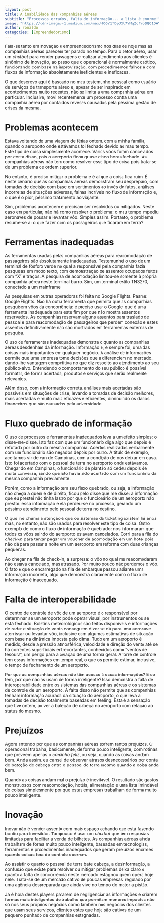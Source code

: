 ```yaml
---
layout: post
title: A inabilidade das companhias aéreas
subtitle: "Processos errados, falta de informação... a lista é enorme!"
image: "https://cdn-images-1.medium.com/max/800/1*DpJ5l7YMq2cFvoBQG1SAYA.jpeg"
author: ronaldo
categories: [Empreendedorismo]
---
```


Fala-se tanto em inovação e empreendedorismo nos dias de hoje mas as companhias
aéreas parecem ter parado no tempo. Para o setor aéreo, usar um *chatbot* para
vender passagens e realizar atendimento aos clientes é sinônimo de inovação, ao
passo que o operacional é normalmente caótico, funcionando com base na
improvisação, com procedimentos falhos e com fluxos de informação absolutamente
ineficientes e ineficazes.

O que descrevo aqui é baseado no meu testemunho pessoal como usuário de serviços
de transporte aéreo e, apesar de ser inspirado em acontecimentos muito recentes,
não se limita a uma companhia aérea em particular. Inclusive, movi recentemente
um processo contra uma companhia aérea por conta dos reveses causados pela
péssima gestão de crises da mesma.

# Problemas acontecem

Estava voltando de uma viagem de férias ontem, com a minha família, quando o
aeroporto onde estávamos foi fechado devido ao mau tempo. Este tipo de coisa
simplesmente acontece. Vários vôos foram cancelados por conta disso, pois o
aeroporto ficou quase cinco horas fechado. As companhias aéreas não tem como
resolver esse tipo de coisa pois trata-se de um problema de ordem superior.

No entanto, é preciso mitigar o problema e é aí que a coisa fica ruim. É neste
cenário que as companhias aéreas demonstram seu despreparo, com tomadas de
decisão com base em sentimentos ao invés de fatos, análises incorretas de
situações adversas, falhas incríveis no fluxo de informação e, o que é o pior,
péssimo tratamento ao viajante.

Sim, problemas acontecem e precisam ser resolvidos ou mitigados. Neste caso em
particular, não há como resolver o problema: o mau tempo impediu aeronaves de
pousar e levantar vôo. Simples assim. Portanto, o problema resume-se a: o que
fazer com os passageiros que ficaram em terra?

# Ferramentas inadequadas

As ferramentas usadas pelas companhias aéreas para reacomodação de passageiros
são absolutamente inadequadas. Testemunhei o uso de um terminal de fósforo verde
no qual a responsável pela companhia fazia pesquisas em modo texto, com
demonstração de assentos ocupados feitos com “X” e traços. A pesquisa de
acomodação limitou-se somente à própria companhia aérea neste terminal burro.
Sim, um terminal estilo TN3270, conectado a um mainframe.

As pesquisas em outras operadoras foi feita no Google Flights. Pasme: Google
Flights. Não há outra ferramenta que permita que as companhias pesquisem vôos da
concorrência: é preciso usar o Google, que é uma ferramenta inadequada para este
fim por que não mostra assentos reservados. As companhias reservam alguns
assentos para traslado de pessoal e para reacomodação de passageiros que perdem
conexão e estes assentos definitivamente não são mostrados em ferramentas
externas de pesquisa.

O uso de ferramentas inadequadas demonstra o quanto as companhias aéreas
desdenham da informação. Informação é, e sempre foi, uma das coisas mais
importantes em qualquer negócio. A análise de informações permite que uma
empresa tome decisões que a diferenciem no mercado, dando-lhe vantagem
competitiva no que diz respeito ao atendimento ao seu público-alvo. Entendendo o
comportamento do seu público é possível formatar, de forma acertada, produtos e
serviços que serão realmente relevantes.

Além disso, com a informação correta, análises mais acertadas são possíveis em
situações de crise, levando a tomadas de decisão melhores, mais acertadas e
muito mais eficazes e eficientes, diminuindo os danos financeiros que são
causados pela adversidade.

# Fluxo quebrado de informação

O uso de processos e ferramentas inadequados leva a um efeito simples: o
disse-me-disse. Isto faz com que um funcionário diga algo que depois é refutado
por outro da mesma companhia. Acertos realizados verbalmente com um funcionário
são negados depois por outro. A título de exemplo, aceitamos vir de van de
Campinas, com a condição de nos deixar em casa. Isto foi acertado com o pessoal
de terra no aeroporto onde estávamos. Chegando em Campinas, o funcionário de
plantão só cedeu depois de muita conversa, sendo que isto havia sido acertado
com um funcionário da mesma companhia previamente.

Porém, como a informação tem seu fluxo quebrado, ou seja, a informação não chega
a quem é de direito, ficou pelo disse que me disse: a informação que eu prestei
não tinha lastro por que o funcionário de um aeroporto não prestou essa
informação e ela perdeu-se no processo, gerando um péssimo atendimento pelo
pessoal de terra no destino.

O que me chama a atenção é que os sistemas de ticketing existem há anos mas, no
entanto, não são usados para resolver este tipo de coisa. Outro exemplo de como
o fluxo de informação é quebrado: nos informaram que todos os vôos saindo do
aeroporto estavam cancelados. Corri para a fila do *check-in* para tentar pegar
um voucher de acomodação em um hotel pois não dá para passar a noite em um
aeroporto em reforma com duas crianças pequenas.

Ao chegar na fila de check-in, a surpresa: o vôo no qual me reacomodaram não
estava cancelado, mas atrasado. Por muito pouco não perdemos o vôo. O fato é que
o encarregado na fila de embarque passou adiante uma informação incorreta, algo
que demonstra claramente como o fluxo de informação é inadequado.

# Falta de interoperabilidade

O centro de controle de vôo de um aeroporto é o responsável por determinar se um
aeroporto pode operar visual, por instrumentos ou se está fechado. Boletins
meteorológicos são feitos disponíveis e informações de radar e situação do vento
conseguem dizer se dá para uma aeronave aterrissar ou levantar vôo, inclusive
com algumas estimativas de situação com base na dinâmica imposta pelo clima.
Tudo em um aeroporto é medido, desde a pressão atmosférica, velocidade e direção
do vento até se há correntes superficiais entrecortantes, conhecidos como
“ventos de tesoura”, um perigo para a aviação de uma forma geral. A torre de
controle tem essas informações em tempo real, o que os permite estimar,
inclusive, o tempo de fechamento de um aeroporto.

Por que as companhias aéreas não têm acesso à essas informações? E se tem, por
que não as usam de forma inteligente? Isso demonstra a falta de
interoperabilidade entre os sistemas das companhias aéreas e os sistemas de
controle de um aeroporto. A falta disso não permite que as companhias tenham
informação acurada da situação do aeroporto, o que leva a tomadas de decisão
totalmente baseadas em feeling. Esta é a sensação que tive ontem, ao ver a
bateção de cabeça no aeroporto com relação ao status do mesmo.

# Prejuízos

Agora entendo por que as companhias aéreas sofrem tantos prejuízos. O
operacional trabalha, basicamente, de forma pouco inteligente, com rotinas que
preveem apenas o *caminho feliz*, ou seja, quando as coisas andam bem. Ainda
assim, eu cansei de observar atrasos desnecessários por conta de bateção de
cabeça entre o pessoal de terra mesmo quando a coisa anda bem.

Quando as coisas andam mal o prejuízo é inevitável. O resultado são gastos
monstruosos com reacomodação, hotéis, alimentação e uma lista infindável de
coisas simplesmente por que estas empresas trabalham de forma muito pouco
inteligente.

# Inovação

Inovar não é vender assento com mais espaço achando que está fazendo bonito para
investidor. Tampouco é usar um *chatbot* que tem respostas limitadas para
facilitar a venda de bilhetes. As companhias aéreas ainda trabalham de forma
muito pouco inteligente, baseadas em tecnologias, ferramentas e procedimentos
inadequados que geram prejuízos enormes quando coisas fora do controle ocorrem.

Ao assistir o quanto o pessoal de terra bate cabeça, a desinformação, a confusão
que existe para resolver ou mitigar problemas deixa claro o quanto a falta de
concorrência neste mercado estagnou quem opera hoje nele. Trata-se de um mercado
cativo de poucas empresas, regulado por uma agência despreparada que ainda vive
no tempo do motor a pistão.

Já é hora destes players pararem de negligenciar as informações e criarem formas
mais inteligentes de trabalho que permitam menores impactos não só nos seus
próprios negócios como também nos negócios dos clientes que usam seus serviços,
clientes estes que hoje são cativos de um pequeno punhado de companhias
estagnadas.
